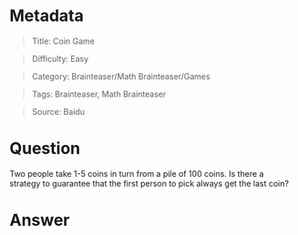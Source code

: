 # Metadata
> Title: Coin Game

> Difficulty: Easy

> Category: Brainteaser/Math Brainteaser/Games

> Tags: Brainteaser, Math Brainteaser

> Source: Baidu

# Question
Two people take 1-5 coins in turn from a pile of 100 coins. Is there a strategy to guarantee that the first person to pick always get the last coin?

# Answer
